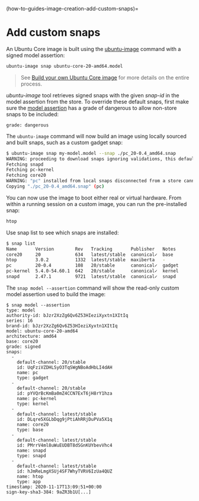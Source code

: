 (how-to-guides-image-creation-add-custom-snaps)=
# Add custom snaps

An Ubuntu Core image is built using the [ubuntu-image](/how-to-guides/image-creation/use-ubuntu-image) command with a signed model assertion:

```bash
ubuntu-image snap ubuntu-core-20-amd64.model
```

> See [Build your own Ubuntu Core image](/tutorials/build-your-first-image/index) for more details on the entire process.

_ubuntu-image_ tool retrieves signed snaps with the given _snap-id_ in the model assertion from the store. To override these default snaps, first make sure the [model assertion](/reference/assertions/model.md#model-assertion-fields) has a grade of dangerous to allow non-store snaps to be included:

```
grade: dangerous
```

The `ubuntu-image` command will now build an image using locally sourced and built snaps, such as a custom gadget snap:

```bash
$ ubuntu-image snap my-model.model --snap ./pc_20-0.4_amd64.snap
WARNING: proceeding to download snaps ignoring validations, this default will change in the future. For now use --validation=enforce for validations to be taken into account, pass instead --validation=ignore to preserve current behavior going forward
Fetching snapd
Fetching pc-kernel
Fetching core20
WARNING: "pc" installed from local snaps disconnected from a store cannot be refreshed subsequently!
Copying "./pc_20-0.4_amd64.snap" (pc)
```

You can now use the image to boot either real or virtual hardware. From within a running session on a custom image, you can run the pre-installed snap:

```bash
htop
```

Use snap list to see which snaps are installed:

```bash
$ snap list
Name       Version        Rev   Tracking       Publisher   Notes
core20     20             634   latest/stable  canonical✓  base
htop       3.0.2          1332  latest/stable  maxiberta   -
pc         20-0.4         108   20/stable      canonical✓  gadget
pc-kernel  5.4.0-54.60.1  642   20/stable      canonical✓  kernel
snapd      2.47.1         9721  latest/stable  canonical✓  snapd
```


The `snap model --assertion` command will show the read-only custom model assertion used to build the image:

```
$ snap model --assertion
type: model
authority-id: bJzr2XzZg6Qv6Z53HIeziXyxtn1XItIq
series: 16
brand-id: bJzr2XzZg6Qv6Z53HIeziXyxtn1XItIq
model: ubuntu-core-20-amd64
architecture: amd64
base: core20
grade: signed
snaps:
  -
    default-channel: 20/stable
    id: UqFziVZDHLSyO3TqSWgNBoAdHbLI4dAH
    name: pc
    type: gadget
  -
    default-channel: 20/stable
    id: pYVQrBcKmBa0mZ4CCN7ExT6jH8rY1hza
    name: pc-kernel
    type: kernel
  -
    default-channel: latest/stable
    id: DLqre5XGLbDqg9jPtiAhRRjDuPVa5X1q
    name: core20
    type: base
  -
    default-channel: latest/stable
    id: PMrrV4ml8uWuEUDBT8dSGnKUYbevVhc4
    name: snapd
    type: snapd
  -
    default-channel: latest/stable
    id: hJmReLmgXSUj4SF7WhyTVRV6IzUa4QUZ
    name: htop
    type: app
timestamp: 2020-11-17T13:09:51+00:00
sign-key-sha3-384: 9aZR3b1U[...]
```

